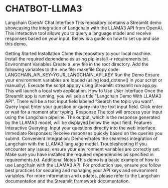 # CHATBOT-LLMA3


Langchain OpenAI Chat Interface
This repository contains a Streamlit demo showcasing the integration of Langchain with the LLAMA3 API from OpenAI. This interactive tool allows you to query a language model and receive responses based on your input. Below is a guide on how to set up and use this demo.

Getting Started
Installation
Clone this repository to your local machine.
Install the required dependencies using pip install -r requirements.txt.
Environment Variables
Create a .env file in the root directory.
Add the following variables to the .env file:
makefile
Copy code
LANGCHAIN_API_KEY=YOUR_LANGCHAIN_API_KEY
Run the Demo
Ensure your environment variables are loaded (using load_dotenv() in your script or manually).
Execute the script app.py using Streamlit: streamlit run app.py.
This will launch a local web application.
How to Use
User Interface
Once the Streamlit app is running, you will see a title "Langchain Demo With LLAMA3 API".
There will be a text input field labeled "Search the topic you want".
Query Input
Enter your question or query into the text input field.
Click enter or wait for a moment after typing.
Response
The tool will process your input using the Langchain pipeline.
The output, which is the response generated by the LLAMA3 model, will be displayed below the input field.
Features
Interactive Querying: Input your questions directly into the web interface.
Immediate Responses: Receive responses quickly based on the queries you submit.
Convenient Integration: Demonstrates the seamless integration of Langchain with the LLAMA3 language model.
Troubleshooting
If you encounter any issues, ensure your environment variables are correctly set.
Make sure you have installed the required dependencies as specified in requirements.txt.
Additional Notes
This demo is a basic example of how to use Langchain with the LLAMA3 API.
For production use, ensure you follow best practices for securing and managing your API keys and environment variables.
For more information and updates, please refer to the Langchain documentation and the Streamlit framework documentation.






